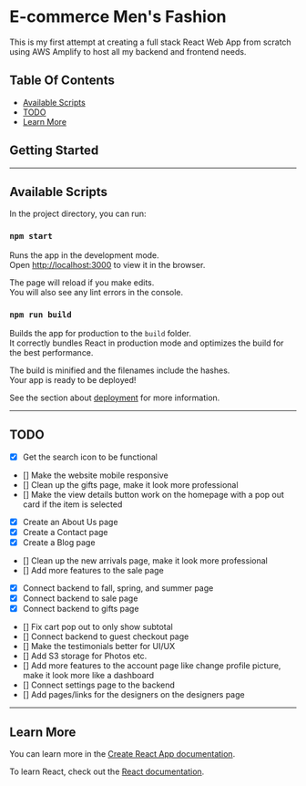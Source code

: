 # E-commerce Men's Fashion 
This is my first attempt at creating a full stack React Web App from scratch using AWS Amplify to host all my backend and frontend needs.
## Table Of Contents
- [Available Scripts](#Available-Scripts)
- [TODO](#TODO)
- [Learn More](#Learn-More)

## Getting Started

---

## Available Scripts

In the project directory, you can run:

### `npm start`

Runs the app in the development mode.\
Open [http://localhost:3000](http://localhost:3000) to view it in the browser.

The page will reload if you make edits.\
You will also see any lint errors in the console.


### `npm run build`

Builds the app for production to the `build` folder.\
It correctly bundles React in production mode and optimizes the build for the best performance.

The build is minified and the filenames include the hashes.\
Your app is ready to be deployed!

See the section about [deployment](https://facebook.github.io/create-react-app/docs/deployment) for more information.

---

## TODO
- [x] Get the search icon to be functional
- [] Make the website mobile responsive
- [] Clean up the gifts page, make it look more professional
- [] Make the view details button work on the homepage with a pop out card if the item is selected
- [x] Create an About Us page
- [x] Create a Contact page
- [x] Create a Blog page
- [] Clean up the new arrivals page, make it look more professional
- [] Add more features to the sale page
- [x] Connect backend to fall, spring, and summer page
- [x] Connect  backend to sale page
- [x] Connect backend to gifts page
- [] Fix cart pop out to only show subtotal
- [] Connect backend to guest checkout page
- [] Make the testimonials better for UI/UX
- [] Add S3 storage for Photos etc.
- [] Add more features to the account page like change profile picture, make it look more like a dashboard
- [] Connect settings page to the backend
- [] Add pages/links for the designers on the designers page


---
## Learn More

You can learn more in the [Create React App documentation](https://facebook.github.io/create-react-app/docs/getting-started).

To learn React, check out the [React documentation](https://reactjs.org/).

